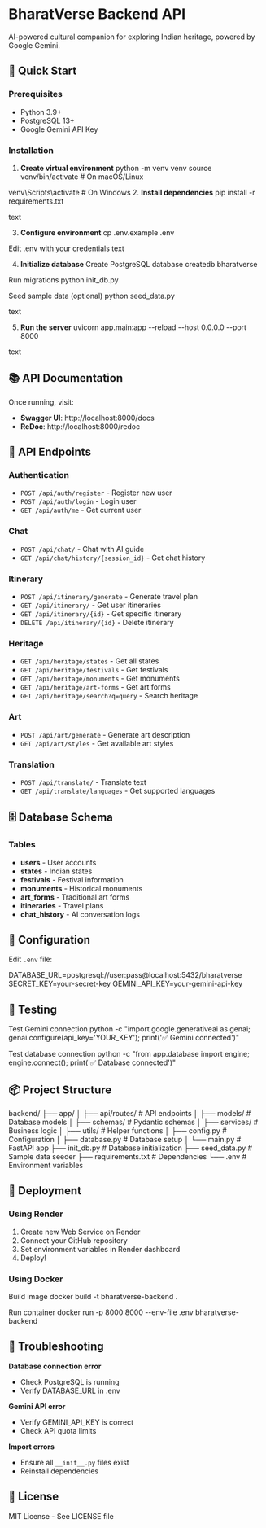 # BharatVerse Backend API

AI-powered cultural companion for exploring Indian heritage, powered by Google Gemini.

## 🚀 Quick Start

### Prerequisites
- Python 3.9+
- PostgreSQL 13+
- Google Gemini API Key

### Installation

1. **Create virtual environment**
python -m venv venv
source venv/bin/activate # On macOS/Linux

venv\Scripts\activate # On Windows
2. **Install dependencies**
pip install -r requirements.txt

text

3. **Configure environment**
cp .env.example .env

Edit .env with your credentials
text

4. **Initialize database**
Create PostgreSQL database
createdb bharatverse

Run migrations
python init_db.py

Seed sample data (optional)
python seed_data.py

text

5. **Run the server**
uvicorn app.main:app --reload --host 0.0.0.0 --port 8000

text

## 📚 API Documentation

Once running, visit:
- **Swagger UI**: http://localhost:8000/docs
- **ReDoc**: http://localhost:8000/redoc

## 🔑 API Endpoints

### Authentication
- `POST /api/auth/register` - Register new user
- `POST /api/auth/login` - Login user
- `GET /api/auth/me` - Get current user

### Chat
- `POST /api/chat/` - Chat with AI guide
- `GET /api/chat/history/{session_id}` - Get chat history

### Itinerary
- `POST /api/itinerary/generate` - Generate travel plan
- `GET /api/itinerary/` - Get user itineraries
- `GET /api/itinerary/{id}` - Get specific itinerary
- `DELETE /api/itinerary/{id}` - Delete itinerary

### Heritage
- `GET /api/heritage/states` - Get all states
- `GET /api/heritage/festivals` - Get festivals
- `GET /api/heritage/monuments` - Get monuments
- `GET /api/heritage/art-forms` - Get art forms
- `GET /api/heritage/search?q=query` - Search heritage

### Art
- `POST /api/art/generate` - Generate art description
- `GET /api/art/styles` - Get available art styles

### Translation
- `POST /api/translate/` - Translate text
- `GET /api/translate/languages` - Get supported languages

## 🗄️ Database Schema

### Tables
- **users** - User accounts
- **states** - Indian states
- **festivals** - Festival information
- **monuments** - Historical monuments
- **art_forms** - Traditional art forms
- **itineraries** - Travel plans
- **chat_history** - AI conversation logs

## 🔧 Configuration

Edit `.env` file:

DATABASE_URL=postgresql://user:pass@localhost:5432/bharatverse
SECRET_KEY=your-secret-key
GEMINI_API_KEY=your-gemini-api-key


## 🧪 Testing

Test Gemini connection
python -c "import google.generativeai as genai; genai.configure(api_key='YOUR_KEY'); print('✅ Gemini connected')"

Test database connection
python -c "from app.database import engine; engine.connect(); print('✅ Database connected')"


## 📦 Project Structure

backend/
├── app/
│ ├── api/routes/ # API endpoints
│ ├── models/ # Database models
│ ├── schemas/ # Pydantic schemas
│ ├── services/ # Business logic
│ ├── utils/ # Helper functions
│ ├── config.py # Configuration
│ ├── database.py # Database setup
│ └── main.py # FastAPI app
├── init_db.py # Database initialization
├── seed_data.py # Sample data seeder
├── requirements.txt # Dependencies
└── .env # Environment variables

## 🚀 Deployment

### Using Render

1. Create new Web Service on Render
2. Connect your GitHub repository
3. Set environment variables in Render dashboard
4. Deploy!

### Using Docker

Build image
docker build -t bharatverse-backend .

Run container
docker run -p 8000:8000 --env-file .env bharatverse-backend

## 🐛 Troubleshooting

**Database connection error**
- Check PostgreSQL is running
- Verify DATABASE_URL in .env

**Gemini API error**
- Verify GEMINI_API_KEY is correct
- Check API quota limits

**Import errors**
- Ensure all `__init__.py` files exist
- Reinstall dependencies

## 📝 License

MIT License - See LICENSE file